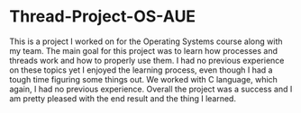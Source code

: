 # Thread-Project-OS-AUE
This is a project I worked on for the Operating Systems course along with my team. The main goal for this project was to learn how processes and threads work and how to properly use them. I had no previous experience on these topics yet I enjoyed the learning process, even though I had a tough time figuring some things out. We worked with C language, which again, I had no previous experience. Overall the project was a success and I am pretty pleased with the end result and the thing I learned.

